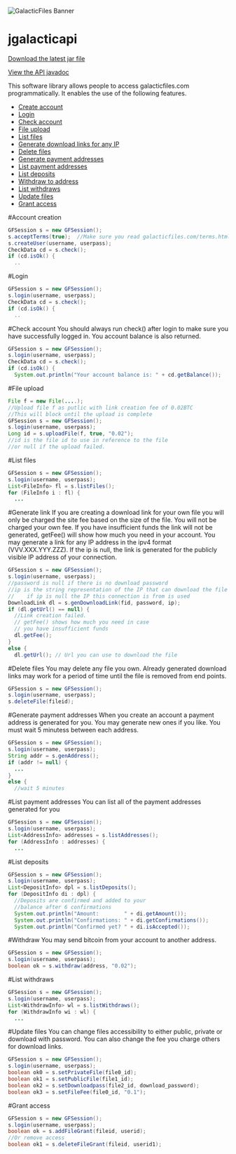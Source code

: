 ![GalacticFiles Banner](https://galacticfiles.com/images/galacticfiles2.png)

# jgalacticapi

[Download the latest jar file](https://github.com/galacticfls/jgalacticapi/releases)

[View the API javadoc](http://galacticfls.github.io/jgalacticapi/javadoc/index.html)

This software library allows people to access galacticfiles.com programmatically.  It enables the use of the following features.

* [Create account](#account-creation)
* [Login](#login)
* [Check account](#check-account)
* [File upload](#file-upload)
* [List files](#list-files)
* [Generate download links for any IP](#generate-link)
* [Delete files](#delete-files)
* [Generate payment addresses](#generate-payment-addresses)
* [List payment addresses](#list-payment-addresses)
* [List deposits](#list-deposits)
* [Withdraw to address](#withdraw)
* [List withdraws](#list-withdraws)
* [Update files](#update-files)
* [Grant access](#grant-access)

#Account creation
```java
GFSession s = new GFSession();
s.acceptTerms(true);  //Make sure you read galacticfiles.com/terms.html
s.createUser(username, userpass);
CheckData cd = s.check();
if (cd.isOk() {
  ..
```

#Login
```java
GFSession s = new GFSession();
s.login(username, userpass);
CheckData cd = s.check();
if (cd.isOk() {
  ..
```

#Check account
You should always run check() after login to make sure you have successfully logged in.  You account balance is also returned.
```java
GFSession s = new GFSession();
s.login(username, userpass);
CheckData cd = s.check();
if (cd.isOk() {
  System.out.println("Your account balance is: " + cd.getBalance());
```

#File upload
```java
File f = new File(....);
//Upload file f as putlic with link creation fee of 0.02BTC
//This will block until the upload is complete
GFSession s = new GFSession();
s.login(username, userpass);
Long id = s.uploadFile(f, true, "0.02"); 
//id is the file id to use in reference to the file
//or null if the upload failed.
```

#List files
```java
GFSession s = new GFSession();
s.login(username, userpass);
List<FileInfo> fl = s.listFiles();
for (FileInfo i : fl) {
  ...
```

#Generate link
If you are creating a download link for your own file you will only be charged the site fee based on the size of the file.  You will not be charged your own fee.  If you have insufficient funds the link will not be generated, getFee() will show how much you need in your account.  You may generate a link for any IP address in the ipv4 format (VVV.XXX.YYY.ZZZ).  If the ip is null, the link is generated for the publicly visible IP address of your connection.
```java
GFSession s = new GFSession();
s.login(username, userpass);
//password is null if there is no download password
//ip is the string representation of the IP that can download the file
//    if ip is null the IP this connection is from is used
DownloadLink dl = s.genDownloadLink(fid, password, ip);
if (dl.getUrl() == null) {
  //Link creation failed.
  // getFee() shows how much you need in case 
  // you have insufficient funds
  dl.getFee();
}
else {
  dl.getUrl(); // Url you can use to download the file
```

#Delete files
You may delete any file you own.  Already generated download links may work for a period of time until the file is removed from end points.
```java
GFSession s = new GFSession();
s.login(username, userpass);
s.deleteFile(fileid);
```

#Generate payment addresses
When you create an account a payment address is generated for you.  You may generate new ones if you like.  You must wait 5 minutess between each address.
```java
GFSession s = new GFSession();
s.login(username, userpass);
String addr = s.genAddress();
if (addr != null) {
  ...
}
else {
  //wait 5 minutes
```

#List payment addresses
You can list all of the payment addresses generated for you
```java
GFSession s = new GFSession();
s.login(username, userpass);
List<AddressInfo> addresses = s.listAddresses();
for (AddressInfo : addresses) {
  ...
```

#List deposits
```java
GFSession s = new GFSession();
s.login(username, userpass);
List<DepositInfo> dpl = s.listDeposits();
for (DepositInfo di : dpl) {
  //Deposits are confirmed and added to your
  //balance after 6 confirmations
  System.out.println("Amount:        " + di.getAmount());
  System.out.println("Confirmations: " + di.getConfirmations());
  System.out.println("Confirmed yet? " + di.isAccepted());
```

#Withdraw
You may send bitcoin from your account to another address.
```java
GFSession s = new GFSession();
s.login(username, userpass);
boolean ok = s.withdraw(address, "0.02");
```

#List withdraws
```java
GFSession s = new GFSession();
s.login(username, userpass);
List<WithdrawInfo> wl = s.listWithdraws();
for (WithdrawInfo wi : wl) {
  ...
```

#Update files
You can change files accessibility to either public, private or download with password.  You can also change the fee you charge others for download links.
```java
GFSession s = new GFSession();
s.login(username, userpass);
boolean ok0 = s.setPrivateFile(file0_id);
boolean ok1 = s.setPublicFile(file1_id);
boolean ok2 = s.setDownloadpass(file2_id, download_password);
boolean ok3 = s.setFileFee(file0_id, "0.1");
```

#Grant access
```java
GFSession s = new GFSession();
s.login(username, userpass);
boolean ok = s.addFileGrant(fileid, userid);
//Or remove access
boolean ok1 = s.deleteFileGrant(fileid, userid1);
```

